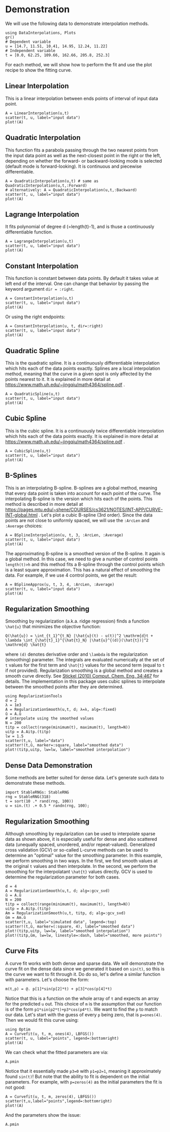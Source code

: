 # Demonstration

We will use the following data to demonstrate interpolation methods.

```@example tutorial
using DataInterpolations, Plots
gr()
# Dependent variable
u = [14.7, 11.51, 10.41, 14.95, 12.24, 11.22]
# Independent variable
t = [0.0, 62.25, 109.66, 162.66, 205.8, 252.3]
```

For each method, we will show how to perform the fit and use the plot recipe
to show the fitting curve.

## Linear Interpolation

This is a linear interpolation between ends points of interval of input data point.

```@example tutorial
A = LinearInterpolation(u,t)
scatter(t, u, label="input data")
plot!(A)
```

## Quadratic Interpolation

This function fits a parabola passing through the two nearest points from the input
data point as well as the next-closest point in the right or the left, depending on
whether the forward- or backward-looking mode is selected (default mode is
forward-looking). It is continuous and piecewise differentiable.

```@example tutorial
A = QuadraticInterpolation(u,t) # same as QuadraticInterpolation(u,t,:Forward)
# alternatively: A = QuadraticInterpolation(u,t,:Backward)
scatter(t, u, label="input data")
plot!(A)
```

## Lagrange Interpolation

It fits polynomial of degree d (=length(t)-1), and is thuse a continuously
differentiable function.

```@example tutorial
A = LagrangeInterpolation(u,t)
scatter(t, u, label="input data")
plot!(A)
```

## Constant Interpolation
This function is constant between data points. By default
it takes value at left end of the interval. One can change that behavior by
passing the keyword argument `dir = :right`.

```@example tutorial
A = ConstantInterpolation(u,t)
scatter(t, u, label="input data")
plot!(A)
```

Or using the right endpoints:

```@example tutorial
A = ConstantInterpolation(u, t, dir=:right)
scatter(t, u, label="input data")
plot!(A)
```

## Quadratic Spline
This is the quadratic spline. It is a continuously differentiable interpolation
which hits each of the data points exactly. Splines are a local interpolation
method, meaning that the curve in a given spot is only affected by the points
nearest to it. It is explained in more detail at
https://www.math.uh.edu/~jingqiu/math4364/spline.pdf .

```@example tutorial
A = QuadraticSpline(u,t)
scatter(t, u, label="input data")
plot!(A)
```

## Cubic Spline
This is the cubic spline. It is a continuously twice differentiable interpolation
which hits each of the data points exactly. It is explained in more detail at
https://www.math.uh.edu/~jingqiu/math4364/spline.pdf .

```@example tutorial
A = CubicSpline(u,t)
scatter(t, u, label="input data")
plot!(A)
```

## B-Splines

This is an interpolating B-spline. B-splines are a global method, meaning
that every data point is taken into account for each point of the curve.
The interpolating B-spline is the version which hits each of the points. This
method is described in more detail at
https://pages.mtu.edu/~shene/COURSES/cs3621/NOTES/INT-APP/CURVE-INT-global.html .
Let's plot a cubic B-spline (3rd order). Since the data points are not close to
uniformly spaced, we will use the `:ArcLen` and `:Average` choices:

```@example tutorial
A = BSplineInterpolation(u, t, 3, :ArcLen, :Average)
scatter(t, u, label="input data")
plot!(A)
```

The approximating B-spline is a smoothed version of the B-spline. It again is
a global method. In this case, we need to give a number of control points
`length(t)>h` and this method fits a B-spline through the control points which
is a least square approximation. This has a natural effect of smoothing the
data. For example, if we use 4 control points, we get the result:

```@example tutorial
A = BSplineApprox(u, t, 3, 4, :ArcLen, :Average)
scatter(t, u, label="input data")
plot!(A)
```

## Regularization Smoothing

Smoothing by regularization (a.k.a. ridge regression) finds a function ``\hat{u}``
that minimizes the objective function:

``Q(\hat{u}) = \int_{t_1}^{t_N} |\hat{u}(t) - u(t)|^2 \mathrm{d}t +
\lambda \int_{\hat{t}_1}^{\hat{t}_N} |\hat{u}^{(d)}(\hat{t})|^2 \mathrm{d} \hat{t}``

where ``(d)`` denotes derivative order and ``\lambda`` is the regularization
(smoothing) parameter. The integrals are evaluated numerically at the set of
``t`` values for the first term and ``\hat{t}`` values for the second term
(equal to ``t`` if not provided). Regularization smoothing is a global method
and creates a smooth curve directly. See [Stickel (2010)
Comput. Chem. Eng. 34:467](http://dx.doi.org/10.1016/j.compchemeng.2009.10.007)
for details. The implementation in this package uses cubic splines to
interpolate between the smoothed points after they are determined.

```@example tutorial
using RegularizationTools
d = 2
λ = 1e3
A = RegularizationSmooth(u,t, d; λ=λ, alg=:fixed)
û = A.û
# interpolate using the smoothed values
N = 200
titp = collect(range(minimum(t), maximum(t), length=N))
uitp = A.Aitp.(titp)
lw = 1.5
scatter(t,u, label="data")
scatter!(t,û, marker=:square, label="smoothed data")
plot!(titp,uitp, lw=lw, label="smoothed interpolation")
```

## Dense Data Demonstration

Some methods are better suited for dense data. Let's generate such data to
demonstrate these methods.

```@example tutorial
import StableRNGs: StableRNG
rng = StableRNG(318)
t = sort(10 .* rand(rng, 100))
u = sin.(t) .+ 0.5 * randn(rng, 100);
```

## Regularization Smoothing

Although smoothing by regularization can be used to interpolate sparse data as
shown above, it is especially useful for dense and also scattered data (unequally
spaced, unordered, and/or repeat-valued). Generalized cross validation (GCV) or
so-called L-curve methods can be used to determine an "optimal" value for the
smoothing parameter. In this example, we perform smoothing in two ways. In the
first, we find smooth values at the original ``t`` values and then
interpolate. In the second, we perform the smoothing for the interpolatant
``\hat{t}`` values directly. GCV is used to determine the regularization
parameter for both cases.

```@example tutorial
d = 4
A = RegularizationSmooth(u,t, d; alg=:gcv_svd)
û = A.û
N = 200
titp = collect(range(minimum(t), maximum(t), length=N))
uitp = A.Aitp.(titp)
Am = RegularizationSmooth(u,t, titp, d; alg=:gcv_svd)
ûm = Am.û
scatter(t,u, label="simulated data", legend=:top)
scatter!(t,û, marker=(:square, 4), label="smoothed data")
plot!(titp,uitp, lw=lw, label="smoothed interpolation")
plot!(titp,ûm, lw=lw, linestyle=:dash, label="smoothed, more points")
```

## Curve Fits

A curve fit works with both dense and sparse data. We will demonstrate the curve
fit on the dense data since we generated it based on `sin(t)`, so this is the
curve we want to fit through it. Do do so, let's define a similar function
with parameters. Let's choose the form:

```@example tutorial
m(t,p) = @. p[1]*sin(p[2]*t) + p[3]*cos(p[4]*t)
```

Notice that this is a function on the whole array of `t` and expects an array
for the predicted `u` out. This choice of `m` is the assumption that our
function is of the form `p1*sin(p2*t)+p3*cos(p4*t)`. We want to find the `p` to
match our data. Let's start with the guess of every `p` being zero, that is
`p=ones(4)`. Then we would fit this curve using:

```@example tutorial
using Optim
A = Curvefit(u, t, m, ones(4), LBFGS())
scatter(t, u, label="points", legend=:bottomright)
plot!(A)
```

We can check what the fitted parameters are via:

```@example tutorial
A.pmin
```

Notice that it essentially made `p3=0` with `p1=p2=1`, meaning it approximately
found `sin(t)`! But note that the ability to fit is dependent on the initial
parameters. For example, with `p=zeros(4)` as the initial parameters the fit
is not good:

```@example tutorial
A = Curvefit(u, t, m, zeros(4), LBFGS())
scatter(t,u,label="points",legend=:bottomright)
plot!(A)
```

And the parameters show the issue:

```@example tutorial
A.pmin
```
